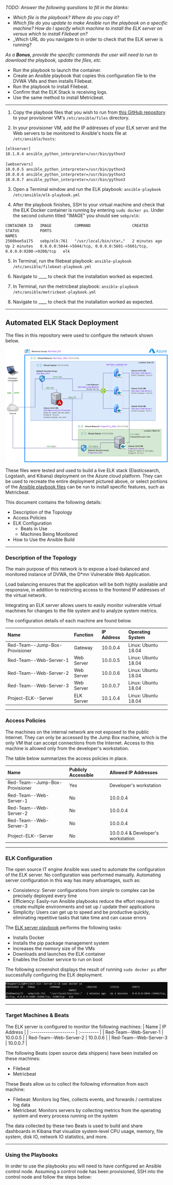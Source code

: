 _TODO: Answer the following questions to fill in the blanks:_
- _Which file is the playbook? Where do you copy it?_
- _Which file do you update to make Ansible run the playbook on a specific machine? How do I specify which machine to install the ELK server on versus which to install Filebeat on?_
- _Which URL do you navigate to in order to check that the ELK server is running?

_As a **Bonus**, provide the specific commands the user will need to run to download the playbook, update the files, etc._

- Run the playbook to launch the container.
- Create an Ansible playbook that copies this configuration file to the DVWA VMs and then installs Filebeat.
- Run the playbook to install Filebeat.
- Confirm that the ELK Stack is receiving logs.
- Use the same method to install Metricbeat.

---

1. Copy the playbook files that you wish to run from [this GitHub repository](./Ansible/) to your provisioner VM's `/etc/ansible/files` directory.


2. In your provisioner VM, add the IP addresses of your ELK server and the Web servers to be monitored to Ansible's hosts file at `/etc/ansible/hosts`:

```
[elkserver]
10.1.0.4 ansible_python_interpreter=/usr/bin/python3

[webservers]
10.0.0.5 ansible_python_interpreter=/usr/bin/python3
10.0.0.6 ansible_python_interpreter=/usr/bin/python3
10.0.0.7 ansible_python_interpreter=/usr/bin/python3
```

3. Open a Terminal window and run the ELK playbook: `ansible-playbook /etc/ansible/elk-playbook.yml`

4. After the playbook finishes, SSH to your virtual machine and check that the ELK Docker container is running by entering `sudo docker ps`. Under the second column titled "IMAGE" you should see `sebp/elk`:

```
CONTAINER ID   IMAGE          COMMAND                  CREATED         STATUS         PORTS                                                                    NAMES
2560bee5a175   sebp/elk:761   "/usr/local/bin/star…"   2 minutes ago   Up 2 minutes   0.0.0.0:5044->5044/tcp, 0.0.0.0:5601->5601/tcp, 0.0.0.0:9200->9200/tcp   elk
```

5. In Terminal, run the filebeat playbook: `ansible-playbook /etc/ansible/filebeat-playbook.yml`

6. Navigate to ____ to check that the installation worked as expected.

7. In Terminal, run the metricbeat playbook: `ansible-playbook /etc/ansible/metricbeat-playbook.yml`

8. Navigate to ____ to check that the installation worked as expected.

---

## Automated ELK Stack Deployment

The files in this repository were used to configure the network shown below.

![Azure Cloud Infrastructure Diagram](Diagrams/Wagner,_Michael_-_Azure_Cloud_Infrastructure_Diagram.png)

These files were tested and used to build a live ELK stack (Elasticsearch, Logstash, and Kibana) deployment on
the Azure cloud platform. They can be used to recreate the entire deployment pictured above, or select portions of
the [Ansible playbook files](./Ansible/) can be run to install specific features, such as Metricbeat.

This document contains the following details:

- Description of the Topology
- Access Policies
- ELK Configuration
  - Beats in Use
  - Machines Being Monitored
- How to Use the Ansible Build

---

### Description of the Topology

The main purpose of this network is to expose a load-balanced and monitored instance of DVWA, the
D\*mn Vulnerable Web Application.

Load balancing ensures that the application will be both highly available and responsive,
in addition to restricting access to the frontend IP addresses of the virtual network.

Integrating an ELK server allows users to easily monitor vulnerable virtual machines for changes to
the file system and to analyze system metrics.

The configuration details of each machine are found below.

| Name                           | Function   | IP Address | Operating System    |
|:-------------------------------|:-----------|:-----------|:--------------------|
| Red-Team--Jump-Box-Provisioner | Gateway    | 10.0.0.4   | Linux: Ubuntu 18.04 |
| Red-Team--Web-Server-1         | Web Server | 10.0.0.5   | Linux: Ubuntu 18.04 |
| Red-Team--Web-Server-2         | Web Server | 10.0.0.6   | Linux: Ubuntu 18.04 |
| Red-Team--Web-Server-3         | Web Server | 10.0.0.7   | Linux: Ubuntu 18.04 |
| Project-ELK--Server            | ELK Server | 10.1.0.4   | Linux: Ubuntu 18.04 |

---

### Access Policies

The machines on the internal network are not exposed to the public Internet.
They can only be accessed by the Jump Box machine, which is the only VM that can accept connections from the Internet.
Access to this machine is allowed only from the developer's workstation.

The table below summarizes the access policies in place.

| Name                           | Publicly Accessible | Allowed IP Addresses               |
| :----------------------------- | :------------------ | :--------------------------------- |
| Red-Team--Jump-Box-Provisioner | Yes                 | Developer's workstation            |
| Red-Team--Web-Server-1         | No                  | 10.0.0.4                           |
| Red-Team--Web-Server-2         | No                  | 10.0.0.4                           |
| Red-Team--Web-Server-3         | No                  | 10.0.0.4                           |
| Project-ELK--Server            | No                  | 10.0.0.4 & Developer's workstation |

---

### ELK Configuration

The open source IT engine Ansible was used to automate the configuration of the ELK server.
No configuration was performed manually.
Automating server configuration in this way has many advantages, such as:

- Consistency: Server configurations from simple to complex can be precisely deployed every time
- Efficiency: Easily-run Ansible playbooks reduce the effort required to create multiple environments and set up / update their applications
- Simplicity: Users can get up to speed and be productive quickly, eliminating repetitive tasks that take time and can cause errors

The [ELK server playbook](./Ansible/02-config-elk-server-with-docker.yml) performs the following tasks:

- Installs Docker
- Installs the pip package management system
- Increases the memory size of the VMs
- Downloads and launches the ELK container
- Enables the Docker service to run on boot

The following screenshot displays the result of running `sudo docker ps` after successfully configuring the ELK deployment.

![sudo docker ps output](Images/docker_ps_output.png)

---

### Target Machines & Beats

The ELK server is configured to monitor the following machines:
| Name                   | IP Address |
| :--------------------- | :--------- |
| Red-Team--Web-Server-1 | 10.0.0.5   |
| Red-Team--Web-Server-2 | 10.0.0.6   |
| Red-Team--Web-Server-3 | 10.0.0.7   |

The following Beats (open source data shippers) have been installed on these machines:
- Filebeat
- Metricbeat

These Beats allow us to collect the following information from each machine:
- Filebeat: Monitors log files, collects events, and forwards / centralizes log data
- Metricbeat: Monitors servers by collecting metrics from the operating system and every process running on the system

The data collected by these two Beats is used to build and share dashboards in Kibana that visualize system-level CPU usage,
memory, file system, disk IO, network IO statistics, and more.

---

### Using the Playbooks

In order to use the playbooks you will need to have configured an Ansible control node. Assuming a control node has
been provisioned, SSH into the control node and follow the steps below:
